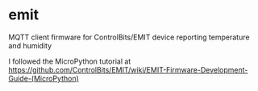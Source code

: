 # emit
MQTT client firmware for ControlBits/EMIT device reporting temperature and humidity

I followed the MicroPython tutorial at https://github.com/ControlBits/EMIT/wiki/EMIT-Firmware-Development-Guide-(MicroPython)
